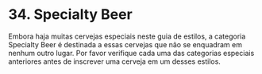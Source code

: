 # 34. Specialty Beer

Embora haja muitas cervejas especiais neste guia de estilos, a categoria Specialty Beer é destinada a essas cervejas que não se enquadram em nenhum outro lugar. Por favor verifique cada uma das categorias especiais anteriores antes de inscrever uma cerveja em um desses estilos.